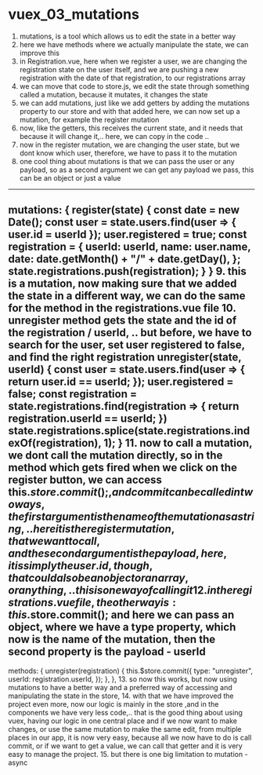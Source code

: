 # vuex_03_mutations

1. mutations, is a tool which allows us to edit the state in a better way 
2. here we have methods where we actually manipulate the state, we can improve this
3. in Registration.vue, here when we register a user, we are changing the registration state on the user itself, and we are pushing a new registration with the date of that registration, to our registrations array
4. we can move that code to store.js, we edit the state through something called a mutation, because it mutates, it changes the state
5. we can add mutations, just like we add getters by adding the mutations property to our store and with that added here, we can now set up a mutation, for example the register mutation
6. now, like the getters, this receives the current state, and it needs that because it will change it,.. here, we can copy in the code ..
7. now in the register mutation, we are changing the user state, but we dont know which user, therefore, we have to pass it to the mutation
8. one cool thing about mutations is that we can pass the user or any payload, so as a second argument we can get any payload we pass, this can be an object or just a value 
---
 mutations: {
        register(state) {
            const date = new Date();
            const user = state.users.find(user => {
                user.id = userId
            });
            user.registered = true;
            const registration = {
                userId: userId,
                name: user.name,
                date: date.getMonth() + "/" + date.getDay(),
            };
            state.registrations.push(registration);
        }
    }
9. this is a mutation, now making sure that we added the state in a different way, we can do the same for the method in the registrations.vue file
10. unregister method gets the state and the id of the registration / userId, .. but before, we have to search for the user, set user registered to false, and find the right registration
        unregister(state, userId) {
            <!-- search the user by user id -->
            const user = state.users.find(user => {
                return user.id == userId;
            });
              user.registered = false;
              <!-- find right registration -->
              const registration = state.registrations.find(registration => {
                return registration.userId == userId;
            })
            <!-- alternatively we can use findIndex() to directly get the index -->
            state.registrations.splice(state.registrations.indexOf(registration), 1);
        }
11. now to call a mutation, we dont call the mutation directly, so in the method which gets fired when we click on the register button, we can access this.$store.commit(); , and commit can be called in two ways, the first argument is the name of the mutation as a string, .. here it is the register mutation, that we want to call, and the second argument is the payload, here, it is simply the user.id, though, that could also be an object or an array, or anything,.. this is one way of calling it
12. in the registrations.vue file, the other way is : this.$store.commit(); and here we can pass an object, where we have a type property, which now is the name of the mutation, then the second property is the payload - userId
---
methods: {
    unregister(registration) {
      this.$store.commit({
        type: "unregister",
        userId: registration.userId,
      });
    },
  },
13. so now this works, but now using mutations to have a better way and a preferred way of accessing and manipulating the state in the store, 
14. with that we have improved the project even more, now our logic is mainly in the store ,and in the components we have very less code,.. that is the good thing about using vuex, having our logic in one central place and if we now want to make changes, or use the same mutation to make the same edit, from multiple places in our app, it is now very easy, because all we now have to do is call commit, or if we want to get a value, we can call that getter and it is very easy to manage the project.
15. but there is one big limitation to mutation - async